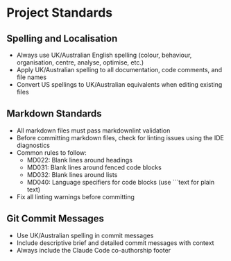 # Project Standards

## Spelling and Localisation

- Always use UK/Australian English spelling (colour, behaviour, organisation, centre, analyse, optimise, etc.)
- Apply UK/Australian spelling to all documentation, code comments, and file names
- Convert US spellings to UK/Australian equivalents when editing existing files

## Markdown Standards

- All markdown files must pass markdownlint validation
- Before committing markdown files, check for linting issues using the IDE diagnostics
- Common rules to follow:
  - MD022: Blank lines around headings
  - MD031: Blank lines around fenced code blocks
  - MD032: Blank lines around lists
  - MD040: Language specifiers for code blocks (use ```text for plain text)
- Fix all linting warnings before committing

## Git Commit Messages

- Use UK/Australian spelling in commit messages
- Include descriptive brief and detailed commit messages with context
- Always include the Claude Code co-authorship footer
